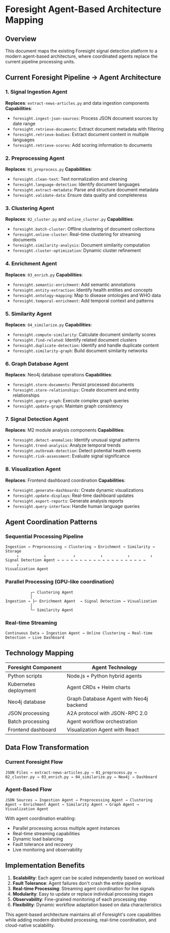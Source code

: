 # Foresight Agent-Based Architecture Mapping

## Overview

This document maps the existing Foresight signal detection platform to a modern agent-based architecture, where coordinated agents replace the current pipeline processing units.

## Current Foresight Pipeline → Agent Architecture

### 1. Signal Ingestion Agent
**Replaces**: `extract-news-articles.py` and data ingestion components
**Capabilities**:
- `foresight.ingest-json-sources`: Process JSON document sources by date range
- `foresight.retrieve-documents`: Extract document metadata with filtering
- `foresight.retrieve-bodies`: Extract document content in multiple languages
- `foresight.retrieve-scores`: Add scoring information to documents

### 2. Preprocessing Agent
**Replaces**: `01_preprocess.py`
**Capabilities**:
- `foresight.clean-text`: Text normalization and cleaning
- `foresight.language-detection`: Identify document languages
- `foresight.extract-metadata`: Parse and structure document metadata
- `foresight.validate-data`: Ensure data quality and completeness

### 3. Clustering Agent  
**Replaces**: `02_cluster.py` and `online_cluster.py`
**Capabilities**:
- `foresight.batch-cluster`: Offline clustering of document collections
- `foresight.online-cluster`: Real-time clustering for streaming documents
- `foresight.similarity-analysis`: Document similarity computation
- `foresight.cluster-optimization`: Dynamic cluster refinement

### 4. Enrichment Agent
**Replaces**: `03_enrich.py`
**Capabilities**:
- `foresight.semantic-enrichment`: Add semantic annotations
- `foresight.entity-extraction`: Identify health entities and concepts
- `foresight.ontology-mapping`: Map to disease ontologies and WHO data
- `foresight.temporal-enrichment`: Add temporal context and patterns

### 5. Similarity Agent
**Replaces**: `04_similarize.py`
**Capabilities**:
- `foresight.compute-similarity`: Calculate document similarity scores
- `foresight.find-related`: Identify related document clusters
- `foresight.duplicate-detection`: Identify and handle duplicate content
- `foresight.similarity-graph`: Build document similarity networks

### 6. Graph Database Agent
**Replaces**: Neo4j database operations
**Capabilities**:
- `foresight.store-documents`: Persist processed documents
- `foresight.store-relationships`: Create document and entity relationships
- `foresight.query-graph`: Execute complex graph queries
- `foresight.update-graph`: Maintain graph consistency

### 7. Signal Detection Agent
**Replaces**: M2 module analysis components
**Capabilities**:
- `foresight.detect-anomalies`: Identify unusual signal patterns
- `foresight.trend-analysis`: Analyze temporal trends
- `foresight.outbreak-detection`: Detect potential health events
- `foresight.risk-assessment`: Evaluate signal significance

### 8. Visualization Agent
**Replaces**: Frontend dashboard coordination
**Capabilities**:
- `foresight.generate-dashboards`: Create dynamic visualizations
- `foresight.update-displays`: Real-time dashboard updates
- `foresight.export-reports`: Generate analysis reports
- `foresight.query-interface`: Handle human language queries

## Agent Coordination Patterns

### Sequential Processing Pipeline
```
Ingestion → Preprocessing → Clustering → Enrichment → Similarity → Storage
     ↓           ↓            ↓           ↓           ↓         ↓
Signal Detection Agent ← ← ← ← ← ← ← ← ← ← ← ← ← ← ← ← ← ← ← ←
     ↓
Visualization Agent
```

### Parallel Processing (GPU-like coordination)
```
           ┌─ Clustering Agent
           │
Ingestion → ├─ Enrichment Agent  → Signal Detection → Visualization
           │
           └─ Similarity Agent
```

### Real-time Streaming
```
Continuous Data → Ingestion Agent → Online Clustering → Real-time Detection → Live Dashboard
```

## Technology Mapping

| Foresight Component | Agent Technology |
|-------------------|------------------|
| Python scripts | Node.js + Python hybrid agents |
| Kubernetes deployment | Agent CRDs + Helm charts |
| Neo4j database | Graph Database Agent with Neo4j backend |
| JSON processing | A2A protocol with JSON-RPC 2.0 |
| Batch processing | Agent workflow orchestration |
| Frontend dashboard | Visualization Agent with React |

## Data Flow Transformation

### Current Foresight Flow
```
JSON Files → extract-news-articles.py → 01_preprocess.py → 02_cluster.py → 03_enrich.py → 04_similarize.py → Neo4j → Dashboard
```

### Agent-Based Flow
```
JSON Sources → Ingestion Agent → Preprocessing Agent → Clustering Agent → Enrichment Agent → Similarity Agent → Graph Agent → Visualization Agent
```

With agent coordination enabling:
- Parallel processing across multiple agent instances
- Real-time streaming capabilities
- Dynamic load balancing
- Fault tolerance and recovery
- Live monitoring and observability

## Implementation Benefits

1. **Scalability**: Each agent can be scaled independently based on workload
2. **Fault Tolerance**: Agent failures don't crash the entire pipeline
3. **Real-time Processing**: Streaming agent coordination for live signals
4. **Modularity**: Easy to update or replace individual processing stages
5. **Observability**: Fine-grained monitoring of each processing step
6. **Flexibility**: Dynamic workflow adaptation based on data characteristics

This agent-based architecture maintains all of Foresight's core capabilities while adding modern distributed processing, real-time coordination, and cloud-native scalability.